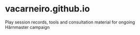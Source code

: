 # vacarneiro.github.io

Play session records, tools and consultation material for ongoing Hârnmaster campaign
